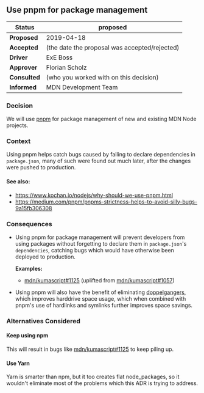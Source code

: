 ## Use pnpm for package management

| Status        | proposed |
| ------------- | -------- |
| **Proposed**  | 2019-04-18
| **Accepted**  | (the date the proposal was accepted/rejected)
| **Driver**    | ExE Boss
| **Approver**  | Florian Scholz
| **Consulted** | (who you worked with on this decision)
| **Informed**  | MDN Development Team

### Decision

We will use [pnpm](https://pnpm.js.org) for package management
of new and existing MDN Node projects.

### Context

Using pnpm helps catch bugs caused by failing to declare dependencies
in `package.json`, many of such were found out much later, after
the changes were pushed to production.

#### See also:
- https://www.kochan.io/nodejs/why-should-we-use-pnpm.html
- https://medium.com/pnpm/pnpms-strictness-helps-to-avoid-silly-bugs-9a15fb306308

### Consequences

- Using pnpm for package management will prevent developers from using packages
  without forgetting to declare them in `package.json`'s `dependencies`, catching
  bugs which would have otherwise been deployed to production.

  **Examples:**
  - [mdn/kumascript#1125](https://github.com/mdn/kumascript/pull/1125)
    (uplifted from [mdn/kumascript#1057](https://github.com/mdn/kumascript/pull/1057))

- Using pnpm will also have the benefit of eliminating [doppelgangers](https://rushjs.io/pages/advanced/npm_doppelgangers/),
  which improves harddrive space usage, which when combined with pnpm's use of hardlinks
  and symlinks further improves space savings.

### Alternatives Considered

#### Keep using npm

This will result in bugs like [mdn/kumascript#1125](https://github.com/mdn/kumascript/pull/1125)
to keep piling up.

#### Use Yarn

Yarn is smarter than npm, but it too creates flat node_packages,
so it wouldn't eliminate most of the problems which this ADR is trying to address.
